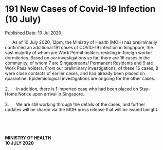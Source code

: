 <html>
    <meta http-equiv="Content-Type" content="text/html; charset=utf-8"/>
    <meta charset="utf-8"/>
    <title>191 New Cases of Covid-19 Infection (10 July)</title>
    <body><h1>191 New Cases of Covid-19 Infection (10 July)</h1>
    <p>Published Date: 10 Jul 2020</p> <p align="center" style="text-align: left;"><span style="text-align: left;">&nbsp; &nbsp; &nbsp; As of 10 July 2020, 12pm, the Ministry of Health (MOH) has preliminarily confirmed an additional 191 cases of COVID-19 infection in Singapore, the vast majority of whom are Work Permit holders residing in foreign worker dormitories. Based on our investigations so far, there are 16 cases in the community, of whom 7 are Singaporeans/ Permanent Residents and 9 are Work Pass holders. From our preliminary investigations, of these 16 cases, 8 were close contacts of earlier cases, and had already been placed on quarantine. Epidemiological investigations are ongoing for the other cases.&nbsp;<br><br>2.&nbsp; &nbsp; &nbsp;&nbsp;</span>In addition, there is 1 imported case who had been placed on Stay-Home Notice upon arrival in Singapore. <br><br>3.&nbsp; &nbsp; &nbsp; We are still working through the details of the cases, and further updates will be shared via the MOH press release that will be issued tonight.</p> <p>&nbsp;</p> <p>&nbsp;</p> <div> <p><strong>MINISTRY OF HEALTH<br></strong><strong>10 JULY 2020</strong></p> <p>&nbsp;</p> </div></body>
</html>